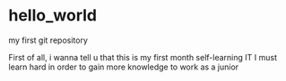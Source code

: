 # hello_world
my first git repository

First of all, i wanna tell u that this is my first month self-learning IT
I must learn hard in order to gain more knowledge to work as a junior
